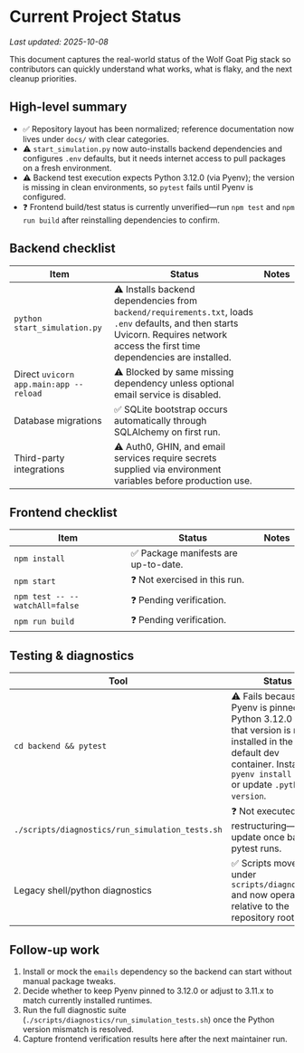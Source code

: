 # Current Project Status

_Last updated: 2025-10-08_

This document captures the real-world status of the Wolf Goat Pig stack so contributors can quickly understand what works, what is flaky, and the next cleanup priorities.

## High-level summary

- ✅ Repository layout has been normalized; reference documentation now lives under `docs/` with clear categories.
- ⚠️ `start_simulation.py` now auto-installs backend dependencies and configures `.env` defaults, but it needs internet access to pull packages on a fresh environment.
- ⚠️ Backend test execution expects Python 3.12.0 (via Pyenv); the version is missing in clean environments, so `pytest` fails until Pyenv is configured.
- ❓ Frontend build/test status is currently unverified—run `npm test` and `npm run build` after reinstalling dependencies to confirm.

## Backend checklist

| Item | Status | Notes |
| ---- | ------ | ----- |
| `python start_simulation.py` | ⚠️ Installs backend dependencies from `backend/requirements.txt`, loads `.env` defaults, and then starts Uvicorn. Requires network access the first time dependencies are installed. |
| Direct `uvicorn app.main:app --reload` | ⚠️ Blocked by same missing dependency unless optional email service is disabled. |
| Database migrations | ✅ SQLite bootstrap occurs automatically through SQLAlchemy on first run. |
| Third-party integrations | ⚠️ Auth0, GHIN, and email services require secrets supplied via environment variables before production use. |

## Frontend checklist

| Item | Status | Notes |
| ---- | ------ | ----- |
| `npm install` | ✅ Package manifests are up-to-date. |
| `npm start` | ❓ Not exercised in this run. |
| `npm test -- --watchAll=false` | ❓ Pending verification. |
| `npm run build` | ❓ Pending verification. |

## Testing & diagnostics

| Tool | Status | Notes |
| ---- | ------ | ----- |
| `cd backend && pytest` | ⚠️ Fails because Pyenv is pinned to Python 3.12.0 but that version is not installed in the default dev container. Install with `pyenv install 3.12.0` or update `.python-version`. |
| `./scripts/diagnostics/run_simulation_tests.sh` | ❓ Not executed after restructuring—update once backend pytest runs. |
| Legacy shell/python diagnostics | ✅ Scripts moved under `scripts/diagnostics/` and now operate relative to the repository root. |

## Follow-up work

1. Install or mock the `emails` dependency so the backend can start without manual package tweaks.
2. Decide whether to keep Pyenv pinned to 3.12.0 or adjust to 3.11.x to match currently installed runtimes.
3. Run the full diagnostic suite (`./scripts/diagnostics/run_simulation_tests.sh`) once the Python version mismatch is resolved.
4. Capture frontend verification results here after the next maintainer run.
